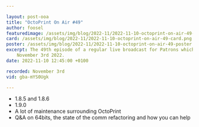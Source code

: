 ```yaml
---

layout: post-ooa
title: "OctoPrint On Air #49"
author: foosel
featuredimage: /assets/img/blog/2022-11/2022-11-10-octoprint-on-air-49-card.png
card: /assets/img/blog/2022-11/2022-11-10-octoprint-on-air-49-card.png
poster: /assets/img/blog/2022-11/2022-11-10-octoprint-on-air-49-poster.png
excerpt: The 49th episode of a regular live broadcast for Patrons which was recorded on 
    November 3rd 2022.
date: 2022-11-10 12:45:00 +0100

recorded: November 3rd
vid: gba-mYS0Ugk

---
```


- 1.8.5 and 1.8.6
- 1.9.0
- A lot of maintenance surrounding OctoPrint
- Q&A on 64bits, the state of the comm refactoring and how you can help
